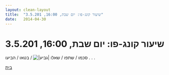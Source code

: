 ```yaml
---
layout: clean-layout
title:  "שיעור קונג-פו: יום שבת, 16:00, 3.5.201"
date:   2014-04-30
---
```

# שיעור קונג-פו: יום שבת, 16:00, 3.5.201 
סכמו / שתפו / שאלו <img src="http://www.timg.co.il/tapuzForum/images/Emo106.gif" alt="|גביע|"> / בטאו / הביעו . . .

<a href="javascript:history.back()">בית</a>